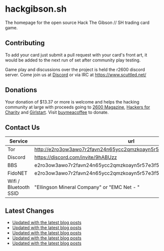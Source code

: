 # hackgibson.sh
The homepage for the open source Hack The Gibson // SH trading card game.


## Contributing

To add your card just submit a pull request with your card's front art, it would be added to the next run of set after community play testing.

Game play and discussions over the project is held the r2600 discord server. Come join us at [Discord](https://discord.com/invite/9hABUzz) or via IRC at https://www.scuttled.net/


## Donations

Your donation of $13.37 or more is welcome and helps the hacking community at large with proceeds going to [2600 Magazine](https://2600.com/), [Hackers for Charity](https://hackersforcharity.org) and [Girlstart](https://girlstart.org).  Visit [buymeacoffee](https://www.buymeacoffee.com/hackgibson.sh) to donate.


## Contact Us

Service | url
-|-
Tor | http://e2ro3ow3awo7r2favn24n65ycc2qmzkoayn5r57e3f56nvjwdcgg32ad.onion
Discord | https://discord.com/invite/9hABUzz
BBS | e2ro3ow3awo7r2favn24n65ycc2qmzkoayn5r57e3f56nvjwdcgg32ad.onion:23
FidoNET | e2ro3ow3awo7r2favn24n65ycc2qmzkoayn5r57e3f56nvjwdcgg32ad.onion:24554
Wifi / Bluetooth SSID | "Ellingson Mineral Company" or "EMC Net - <fidonet address>"

## Latest Changes
<!-- BLOG-POST-LIST:START -->
- [Updated with the latest blog posts](https://github.com/DFW2600/hackgibson.sh/commit/392294f399313d3118e6defa5979ff86fe1811d3)
- [Updated with the latest blog posts](https://github.com/DFW2600/hackgibson.sh/commit/65aa5e9d8846a1fe59d70b51650e35c086ed0a61)
- [Updated with the latest blog posts](https://github.com/DFW2600/hackgibson.sh/commit/037588dc1237297cd3d38755c27bc3b662dc4d3a)
- [Updated with the latest blog posts](https://github.com/DFW2600/hackgibson.sh/commit/0555cf72e64035a15e20d61057c8dbf90f5157eb)
- [Updated with the latest blog posts](https://github.com/DFW2600/hackgibson.sh/commit/cc18d59d8cd815d385c24b52c82eb0574c5c8d09)
<!-- BLOG-POST-LIST:END -->
